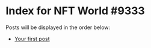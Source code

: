 # Index for NFT World #9333
Posts will be displayed in the order below:

- [Your first post](./001-first.md)

